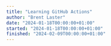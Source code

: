 ```yaml
---
title: "Learning GitHub Actions"
author: "Brent Laster"
date: "2024-01-18T00:00:00+01:00"
started: "2024-01-18T00:00:00+01:00"
finished: "2024-02-09T00:00:00+01:00"
---
```

